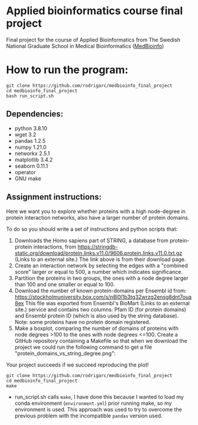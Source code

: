 # Applied bioinformatics course final project

Final project for the course of Applied Bioinformatics from The Swedish National Graduate School in Medical Bioinformatics ([MedBioinfo](http://www.medbioinfo.se/))

# How to run the program:
 ```
 git clone https://github.com/rodrigarc/medbioinfo_final_project
 cd medbioinfo_final_project
 bash run_script.sh
 ```
## Dependencies:
  * python 3.8.10
  * wget 3.2
  * pandas 1.2.5
  * numpy 1.21.0
  * networkx 2.5.1
  * matplotlib 3.4.2
  * seaborn 0.11.1
  * operator
  * GNU make

## Assignment instructions:

Here we want you to explore whether proteins with a high node-degree in protein interaction networks, also have a larger number of protein domains.

To do so you should write a set of instructions and python scripts that:

1. Downloads the Homo sapiens part of STRING, a database from protein-protein interactions, from
https://stringdb-static.org/download/protein.links.v11.0/9606.protein.links.v11.0.txt.gz (Links to an external site.)
The link above is from their download page.
2. Create an interaction network by selecting the edges with a "combined score" larger or equal to 500, a number which indicates significance.
3. Partition the proteins in two groups, the ones with a node degree larger than 100 and one smaller or equal to 100.
4. Download the number of known protein-domains per Ensembl id from:
https://stockholmuniversity.box.com/s/n8l0l1b3tg32wrzg2ensg8dnt7oua8ex
This file was exported from Ensembl's BioMart (Links to an external site.) service and contains two columns: Pfam ID (for protein domains) and Ensembl protein ID (which is also used by the string database). Note: some proteins have no protein domain registered.
5. Make a boxplot, comparing the number of domains of proteins with node degrees >100 to the ones with node degrees <=100.
Create a GitHub repository containing a Makefile so that when we download the project we could run the following command to get a file "protein_domains_vs_string_degree.png":

Your project succeeds if we succeed reproducing the plot!
```
git clone https://github.com/rodrigarc/medbioinfo_final_project
cd medbioinfo_final_project
make
```

* run_script.sh calls `make`, I have done this because I wanted to load my conda environment (`environment.yml`) prior running make, so my environment is used. This approach was used to try to overcome the previous problem with the incompatible `pandas` version used.
